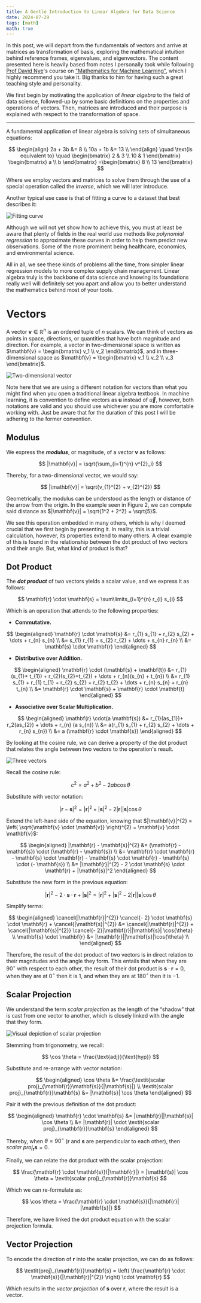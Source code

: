 ```yaml
---
title: A Gentle Introduction to Linear Algebra for Data Science
date: 2024-07-29
tags: [math]
math: true
---
```


In this post, we will depart from the fundamentals of vectors and arrive at matrices as transformation of basis, exploring the mathematical intuition behind reference frames, eigenvalues, and eigenvectors. The content presented here is heavily based from notes I personally took while following [Prof David Nye](https://profiles.imperial.ac.uk/david.dye)'s course on ["Mathematics for Machine Learning"](https://www.coursera.org/learn/linear-algebra-machine-learning?specialization=mathematics-machine-learning), which I highly recommend you take it. Big thanks to him for having such a great teaching style and personality.

We first begin by motivating the application of _linear algebra_ to the field of data science, followed-up by some basic definitions on the properties and operations of vectors. Then, matrices are introduced and their purpose is explained with respect to the transformation of space.

---

A fundamental application of linear algebra is solving sets of simultaneous equations:

$$
\begin{align}
2a + 3b &= 8 \\
10a + 1b &= 13 \\
\end{align}
\quad \text{is equivalent to} \quad
\begin{bmatrix}
2 & 3 \\
10 & 1
\end{bmatrix}
\begin{bmatrix} a \\ b \end{bmatrix}
=\begin{bmatrix} 8 \\ 13 \end{bmatrix}
$$

Where we employ vectors and matrices to solve them through the use of a special operation called the _inverse_, which we will later introduce.

Another typical use case is that of fitting a curve to a dataset that best describes it:

![Fitting curve](fitting_curve.png)

Although we will not yet show how to achieve this, you must at least be aware that plenty of fields in the real world use methods like _polynomial regression_ to approximate these curves in order to help them predict new observations. Some of the more prominent being healthcare, economics, and environmental science.

All in all, we see these kinds of problems all the time, from simpler linear regression models to more complex supply chain management. Linear algebra truly is the backbone of data science and knowing its foundations really well will definitely set you apart and allow you to better understand the mathematics behind most of your tools.

# Vectors

A vector $\mathbf{v} \in \mathbb{R}^{n}$ is an ordered tuple of $n$ scalars. We can think of vectors as points in space, directions, or quantities that have both magnitude and direction. For example, a vector in two-dimensional space is written as $\mathbf{v} = \begin{bmatrix} v_1 \\ v_2 \end{bmatrix}$, and in three-dimensional space as $\mathbf{v} = \begin{bmatrix} v_1 \\ v_2 \\ v_3 \end{bmatrix}$.

![Two-dimensional vector](vector.png)

Note here that we are using a different notation for vectors than what you might find when you open a traditional linear algebra textbook. In machine learning, it is convention to define vectors as $\mathbf{u}$ instead of $\vec{u}$, however, both notations are valid and you should use whichever you are more comfortable working with. Just be aware that for the duration of this post I will be adhering to the former convention.

## Modulus

We express the ***modulus***, or magnitude, of a vector $\mathbf{v}$ as follows:

$$
|\mathbf{v}| = \sqrt{\sum_{i=1}^{n} v^{2}_i}
$$

Thereby, for a two-dimensional vector, we would say:

$$
|\mathbf{v}| = \sqrt{v_{1}^{2} + v_{2}^{2}}
$$

Geometrically, the modulus can be understood as the length or distance of the arrow from the origin. In the example seen in Figure 2, we can compute said distance as $|\mathbf{v}| = \sqrt{1^2 + 2^2} = \sqrt{5}$.

We see this operation embedded in many others, which is why I deemed crucial that we first begin by presenting it. In reality, this is a trivial calculation, however, its properties extend to many others. A clear example of this is found in the relationship between the dot product of two vectors and their angle. But, what kind of product is that?

## Dot Product

The ***dot product*** of two vectors yields a scalar value, and we express it as follows:

$$
\mathbf{r} \cdot \mathbf{s} = \sum\limits_{i=1}^{n} r_{i} s_{i}
$$

Which is an operation that attends to the following properties:

- **Commutative.**

$$
\begin{aligned}
\mathbf{r} \cdot \mathbf{s} &= r_{1} s_{1} + r_{2} s_{2} + \dots + r_{n} s_{n} \\
&= s_{1} r_{1} + s_{2} r_{2} + \dots + s_{n} r_{n} \\
&= \mathbf{s} \cdot \mathbf{r}
\end{aligned}
$$

- **Distributive over Addition.**

$$
\begin{aligned}
\mathbf{r} \cdot (\mathbf{s} + \mathbf{t}) &= r_{1}(s_{1}+ t_{1}) + r_{2}(s_{2}+t_{2}) + \dots + r_{n}(s_{n} + t_{n}) \\
&= r_{1} s_{1} + r_{1} t_{1} + r_{2} s_{2} + r_{2} t_{2} + \dots + r_{n} s_{n} + r_{n} t_{n} \\
&= \mathbf{r} \cdot \mathbf{s} + \mathbf{r} \cdot \mathbf{t}
\end{aligned}
$$

- **Associative over Scalar Multiplication.**

$$
\begin{aligned}
\mathbf{r} \cdot(a \mathbf{s}) &= r_{1}(as_{1})+ r_2(as_{2}) + \dots + r_{n} (a s_{n}) \\
&= a(r_{1} s_{1} + r_{2} s_{2} + \dots + r_{n} s_{n}) \\
&= a (\mathbf{r} \cdot \mathbf{s})
\end{aligned}
$$

By looking at the cosine rule, we can derive a property of the dot product that relates the angle between two vectors to the operation's result.

![Three vectors](cosine_rule.png)

Recall the cosine rule:

$$
c^{2}= a^{2} + b^{2} - 2ab\cos{\theta}
$$

Substitute with vector notation:

$$
| \mathbf{r} - \mathbf{s} |^{2} = |\mathbf{r}|^{2} + |\mathbf{s}|^{2} - 2|\mathbf{r}| |\mathbf{s}| \cos{\theta}
$$

Extend the left-hand side of the equation, knowing that $|\mathbf{v}|^{2} = \left( \sqrt{\mathbf{v} \cdot \mathbf{v}} \right)^{2} = \mathbf{v} \cdot \mathbf{v}$:

$$
\begin{aligned}
|\mathbf{r} - \mathbf{s}|^{2} &= (\mathbf{r} - \mathbf{s}) \cdot (\mathbf{r} - \mathbf{s}) \\
&= \mathbf{r} \cdot \mathbf{r} - \mathbf{s} \cdot \mathbf{r} - \mathbf{s} \cdot \mathbf{r} - \mathbf{s} \cdot (- \mathbf{s}) \\
&= |\mathbf{r}|^{2} - 2 \cdot \mathbf{s} \cdot \mathbf{r} + |\mathbf{s}|^2
\end{aligned}
$$

Substitute the new form in the previous equation:

$$
|\mathbf{r}|^{2} - 2 \cdot \mathbf{s} \cdot \mathbf{r} + |\mathbf{s}|^{2} = |\mathbf{r}|^{2} + |\mathbf{s}|^{2} - 2 |\mathbf{r}| |\mathbf{s}| \cos{\theta}
$$

Simplify terms:

$$
\begin{aligned}
\cancel{|\mathbf{r}|^{2}} \cancel{- 2} \cdot \mathbf{s} \cdot \mathbf{r} + \cancel{|\mathbf{s}|^{2}} &= \cancel{|\mathbf{r}|^{2}} + \cancel{|\mathbf{s}|^{2}} \cancel{- 2}|\mathbf{r}||\mathbf{s}| \cos{\theta} \\
\mathbf{s} \cdot \mathbf{r} &= |\mathbf{r}||\mathbf{s}|\cos{\theta} \\
\end{aligned}
$$

Therefore, the result of the dot product of two vectors is in direct relation to their magnitudes and the angle they form. This entails that when they are $90^\circ$ with respect to each other, the result of their dot product is $\mathbf{s} \cdot \mathbf{r} = 0$, when they are at $0^\circ$ then it is $1$, and when they are at $180^\circ$ then it is $-1$.

## Scalar Projection

We understand the term *scalar projection* as the length of the “shadow” that is cast from one vector to another, which is closely linked with the angle that they form.

![Visual depiction of scalar projection](scalar_projection.png)

Stemming from trigonometry, we recall:

$$
\cos \theta = \frac{\text{adj}}{\text{hyp}}
$$

Substitute and re-arrange with vector notation:

$$
\begin{aligned}
\cos \theta &= \frac{\textit{scalar proj}_{\mathbf{r}}\mathbf{s}}{|\mathbf{s}|} \\
\textit{scalar proj}_{\mathbf{r}}\mathbf{s} &= |\mathbf{s}| \cos \theta
\end{aligned}
$$

Pair it with the previous definition of the dot product:

$$
\begin{aligned}
\mathbf{r} \cdot \mathbf{s} &= |\mathbf{r}||\mathbf{s}| \cos \theta \\
&= |\mathbf{r}| \cdot \textit{scalar proj}_{\mathbf{r}}\mathbf{s}
\end{aligned}
$$

Thereby, when $\theta = 90^\circ$ ($\mathbf{r}$ and $\mathbf{s}$ are perpendicular to each other), then $\textit{scalar proj}_{\mathbf{r}}\mathbf{s} = 0$.

Finally, we can relate the dot product with the scalar projection:

$$
\frac{\mathbf{r} \cdot \mathbf{s}}{|\mathbf{r}|} = |\mathbf{s}| \cos \theta = \textit{scalar proj}_{\mathbf{r}}\mathbf{s}
$$

Which we can re-formulate as:

$$
\cos \theta = \frac{\mathbf{r} \cdot \mathbf{s}}{|\mathbf{r}| |\mathbf{s}|}
$$

Therefore, we have linked the dot product equation with the scalar projection formula.

## Vector Projection

To encode the direction of $\mathbf{r}$ into the scalar projection, we can do as follows:

$$
\textit{proj}_{\mathbf{r}}\mathbf{s} = \left( \frac{\mathbf{r} \cdot \mathbf{s}}{|\mathbf{r}|^{2}} \right) \cdot \mathbf{r}
$$

Which results in the *vector projection* of $\mathbf{s}$ over $\mathbf{r}$, where the result is a vector.
